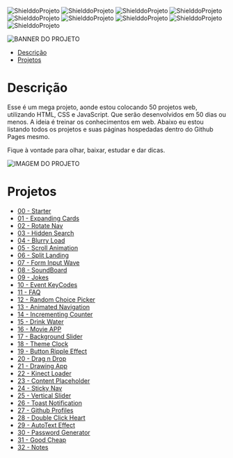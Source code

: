<!-- PARA ESCOLHER AS CORES DAS LINGUAGENS USAR O SITE https://brandcolors.net/ -->
![ShielddoProjeto](https://img.shields.io/badge/Nome-50_Projetos_Web_50_Dias-e2001a.svg?style=for-the-badge)
![ShielddoProjeto](https://img.shields.io/badge/Versão-1.0.0-e9ebec.svg?style=for-the-badge)
![ShielddoProjeto](https://img.shields.io/badge/Markup-HTML-e34f26.svg?style=for-the-badge)
![ShielddoProjeto](https://img.shields.io/badge/Estilo-CSS-002561.svg?style=for-the-badge)
![ShielddoProjeto](https://img.shields.io/badge/Linguagem-JavaScript-f7df1e.svg?style=for-the-badge)
![ShielddoProjeto](https://img.shields.io/github/repo-size/adrianoleitedasilva/50-projetos-web-50-dias?style=for-the-badge)
![ShielddoProjeto](https://img.shields.io/tokei/lines/github/adrianoleitedasilva/50-projetos-web-50-dias?style=for-the-badge)
![ShielddoProjeto](https://img.shields.io/github/stars/adrianoleitedasilva/50-projetos-web-50-dias?style=for-the-badge) 
![ShielddoProjeto](https://img.shields.io/github/last-commit/adrianoleitedasilva/50-projetos-web-50-dias?style=for-the-badge)

<!-- Envie a imagem por meio de uma ISSUE e cole o link aqui nessa linha abaixo -->
![BANNER DO PROJETO](https://user-images.githubusercontent.com/6373438/164737115-a20006a8-b50a-4231-a7be-eccb3337e5af.png)

- [Descrição](#descrição)
- [Projetos](#projetos)

# Descrição

Esse é um mega projeto, aonde estou colocando 50 projetos web, utilizando HTML, CSS e JavaScript. Que serão desenvolvidos em 50 dias ou menos. A ideia é treinar os conhecimentos em web. Abaixo eu estou listando todos os projetos e suas páginas hospedadas dentro do Github Pages mesmo.

Fique à vontade para olhar, baixar, estudar e dar dicas. 

<!-- 
    AS IMAGENS DE BANNERS EU COLOQUEI UM TAMANHO DE 1280 X 300 
    PARA IMAGENS DE TELA E OUTRAS NECESSIDADES, COLOQUE 1280 X 1280
-->
![IMAGEM DO PROJETO](https://user-images.githubusercontent.com/6373438/164739548-b9cdab70-729e-4a9d-9cbd-e4bbd82c384e.png)

# Projetos

- [00 - Starter](https://adrianoleitedasilva.github.io/50-projetos-web-50-dias/00_starter/)
- [01 - Expanding Cards](https://adrianoleitedasilva.github.io/50-projetos-web-50-dias/01_expanding_cards/)
- [02 - Rotate Nav](https://adrianoleitedasilva.github.io/50-projetos-web-50-dias/02_rotate_nav/)
- [03 - Hidden Search](https://adrianoleitedasilva.github.io/50-projetos-web-50-dias/03_hidden_search/)
- [04 - Blurry Load](https://adrianoleitedasilva.github.io/50-projetos-web-50-dias/04_blurry_load/)
- [05 - Scroll Animation](https://adrianoleitedasilva.github.io/50-projetos-web-50-dias/05_scroll_animation/)
- [06 - Split Landing](https://adrianoleitedasilva.github.io/50-projetos-web-50-dias/06_split_landing/)
- [07 - Form Input Wave](https://adrianoleitedasilva.github.io/50-projetos-web-50-dias/07_form_input_wave/)
- [08 - SoundBoard](https://adrianoleitedasilva.github.io/50-projetos-web-50-dias/08_sound_board/)
- [09 - Jokes](https://adrianoleitedasilva.github.io/50-projetos-web-50-dias/09_jokes/)
- [10 - Event KeyCodes](https://adrianoleitedasilva.github.io/50-projetos-web-50-dias/10_event_keycodes/)
- [11 - FAQ](https://adrianoleitedasilva.github.io/50-projetos-web-50-dias/11_faq/)
- [12 - Random Choice Picker](https://adrianoleitedasilva.github.io/50-projetos-web-50-dias/12_random_choice_picker/)
- [13 - Animated Navigation](https://adrianoleitedasilva.github.io/50-projetos-web-50-dias/13_animated_navigation/)
- [14 - Incrementing Counter](https://adrianoleitedasilva.github.io/50-projetos-web-50-dias/14_incrementing_counter/)
- [15 - Drink Water](https://adrianoleitedasilva.github.io/50-projetos-web-50-dias/15_drink_water/)
- [16 - Movie APP](https://adrianoleitedasilva.github.io/50-projetos-web-50-dias/16_movie_app/)
- [17 - Background Slider](https://adrianoleitedasilva.github.io/50-projetos-web-50-dias/17_background_slider/)
- [18 - Theme Clock](https://adrianoleitedasilva.github.io/50-projetos-web-50-dias/18_theme_clock/)
- [19 - Button Ripple Effect](https://adrianoleitedasilva.github.io/50-projetos-web-50-dias/19_button_ripple_effect/)
- [20 - Drag n Drop](https://adrianoleitedasilva.github.io/50-projetos-web-50-dias/20_drag_drop/)
- [21 - Drawing App](https://adrianoleitedasilva.github.io/50-projetos-web-50-dias/21_drawing_app/)
- [22 - Kinect Loader](https://adrianoleitedasilva.github.io/50-projetos-web-50-dias/22_kinect_loader/)
- [23 - Content Placeholder](https://adrianoleitedasilva.github.io/50-projetos-web-50-dias/23_content_placeholder/)
- [24 - Sticky Nav](https://adrianoleitedasilva.github.io/50-projetos-web-50-dias/24_sticky_nav/)
- [25 - Vertical Slider](https://adrianoleitedasilva.github.io/50-projetos-web-50-dias/25_vertical_slider/)
- [26 - Toast Notification](https://adrianoleitedasilva.github.io/50-projetos-web-50-dias/26_toast_notification/)
- [27 - Github Profiles](https://adrianoleitedasilva.github.io/50-projetos-web-50-dias/27_github_profiles/)
- [28 - Double Click Heart](https://adrianoleitedasilva.github.io/50-projetos-web-50-dias/28_double_click_heart/)
- [29 - AutoText Effect](https://adrianoleitedasilva.github.io/50-projetos-web-50-dias/29_auto_text_effect/)
- [30 - Password Generator](https://adrianoleitedasilva.github.io/50-projetos-web-50-dias/30_password_generator/)
- [31 - Good Cheap](https://adrianoleitedasilva.github.io/50-projetos-web-50-dias/31_good_cheap/)
- [32 - Notes](https://adrianoleitedasilva.github.io/50-projetos-web-50-dias/32_notes/)